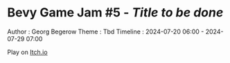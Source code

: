 # Bevy Game Jam #5 - _Title to be done_
Author
:   Georg Begerow
Theme
:    Tbd
Timeline
: 2024-07-20 06:00 - 2024-07-29 07:00

Play on [Itch.io](https://gbegerow.itch.io/bevyjam5-pointless-roof)